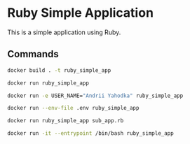 # Ruby Simple Application

This is a simple application using Ruby. 
   
## Commands
  ```bash
  docker build . -t ruby_simple_app

  docker run ruby_simple_app

  docker run -e USER_NAME="Andrii Yahodka" ruby_simple_app

  docker run --env-file .env ruby_simple_app

  docker run ruby_simple_app sub_app.rb

  docker run -it --entrypoint /bin/bash ruby_simple_app
  ```

